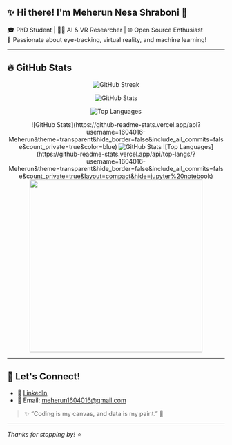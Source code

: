 <!--
<p align="center">
  <img src="https://github-readme-streak-stats.herokuapp.com/?user=YOUR_USERNAME&theme=dark&date_format=M%20j%5B%2C%20Y%5D" alt="GitHub Streak"/>
</p>

<div align="center">


![GitHub Stats](https://github-readme-stats.vercel.app/api?username=1604016-Meherun&theme=transparent&hide_border=false&include_all_commits=false&count_private=true&color=blue)

![Top Languages](https://github-readme-stats.vercel.app/api/top-langs/?username=1604016-Meherun&theme=transparent&hide_border=false&include_all_commits=false&count_private=true&layout=compact&hide=jupyter%20notebook)

</div>


**1604016-Meherun/1604016-Meherun** is a ✨ _special_ ✨ repository because its `README.md` (this file) appears on your GitHub profile.

Here are some ideas to get you started:

- 🔭 I’m currently working on ...
- 🌱 I’m currently learning ...
- 👯 I’m looking to collaborate on ...
- 🤔 I’m looking for help with ...
- 💬 Ask me about ...
- 📫 How to reach me: ...
- 😄 Pronouns: ...
- ⚡ Fun fact: ...
-->
## ✨ Hi there! I'm Meherun Nesa Shraboni 💖

🎓 PhD Student | 👩‍💻 AI & VR Researcher | 🌐 Open Source Enthusiast  
🎯 Passionate about eye-tracking, virtual reality, and machine learning!

---

## 🔥 GitHub Stats

<p align="center">
  <img src="https://github-readme-streak-stats.herokuapp.com/?user=1604016-Meherun&theme=rose_pine&date_format=M%20j%5B%2C%20Y%5D&hide_border=false" alt="GitHub Streak"/>
</p>
<div align="center">


![GitHub Stats](https://github-readme-stats.vercel.app/api?username=1604016-Meherun&theme=transparent&hide_border=false&include_all_commits=false&count_private=true&color=blue)

![Top Languages](https://github-readme-stats.vercel.app/api/top-langs/?username=1604016-Meherun&theme=transparent&hide_border=false&include_all_commits=false&count_private=true&layout=compact&hide=jupyter%20notebook)

</div>
<div align="center">
![GitHub Stats](https://github-readme-stats.vercel.app/api?username=1604016-Meherun&theme=transparent&hide_border=false&include_all_commits=false&count_private=true&color=blue)

<img src="https://github-readme-stats.vercel.app/api?username=1604016-Meherun&show_icons=true&theme=rose_pine&hide_border=false&include_all_commits=true&count_private=true&custom_title=Meherun's GitHub Stats" alt="GitHub Stats" />
![Top Languages](https://github-readme-stats.vercel.app/api/top-langs/?username=1604016-Meherun&theme=transparent&hide_border=false&include_all_commits=false&count_private=true&layout=compact&hide=jupyter%20notebook)

<img src="https://github.com/1604016-Meherun/1604016-Meherun/assets/main/your-radar-image.png" width="400"/>

</div>

---

## 🌸 Let's Connect!

- 💼 [LinkedIn]([https://www.linkedin.com/in/meherun-nesa-shraboni-75852335b/])
- 💌 Email: meherun1604016@gmail.com  

> ✨ “Coding is my canvas, and data is my paint.” 🎨

---

_Thanks for stopping by! ⭐_
